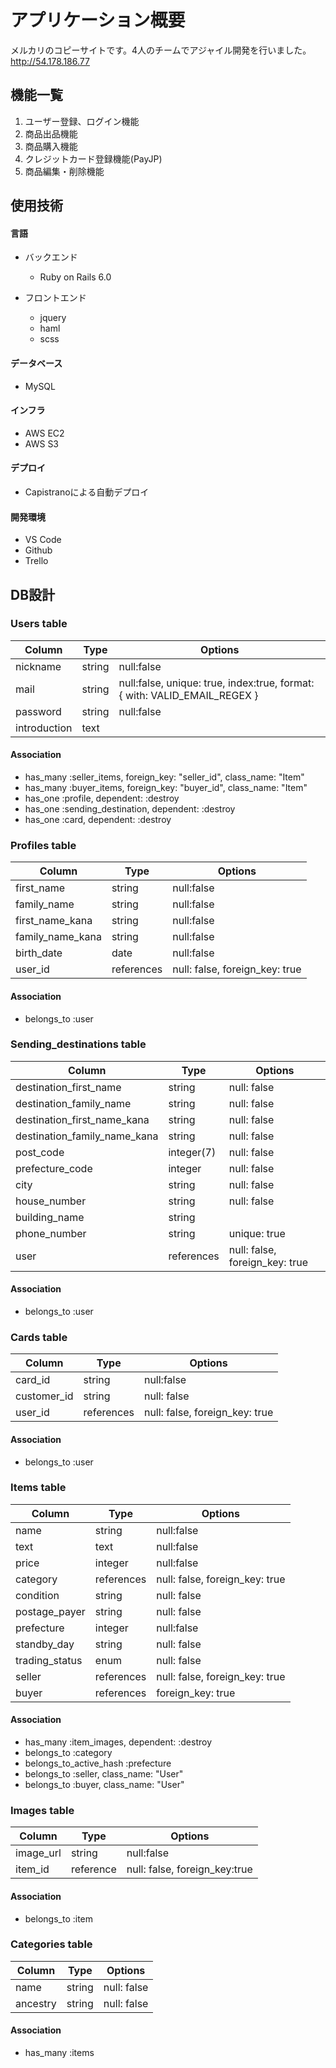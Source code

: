# アプリケーション概要
メルカリのコピーサイトです。4人のチームでアジャイル開発を行いました。  
 http://54.178.186.77

## 機能一覧
1. ユーザー登録、ログイン機能
2. 商品出品機能
3. 商品購入機能
4. クレジットカード登録機能(PayJP)
5. 商品編集・削除機能

## 使用技術
#### 言語
- バックエンド
  - Ruby on Rails 6.0

- フロントエンド
  - jquery
  - haml
  - scss
#### データベース
- MySQL

#### インフラ
- AWS EC2
- AWS S3

#### デプロイ
- Capistranoによる自動デプロイ

#### 開発環境
- VS Code
- Github
- Trello

## DB設計

### Users table
|Column|Type|Options|
|------|----|-------|
|nickname|string|null:false|
|mail|string|null:false, unique: true, index:true,  format: { with: VALID_EMAIL_REGEX }|
|password|string|null:false|
|introduction|text|
#### Association	
- has_many :seller_items, foreign_key: "seller_id", class_name: "Item"
- has_many :buyer_items, foreign_key: "buyer_id", class_name: "Item"
- has_one :profile, dependent: :destroy
- has_one :sending_destination, dependent: :destroy
- has_one :card, dependent: :destroy

### Profiles table
|Column|Type|Options|
|------|----|-------|
|first_name|string|null:false|
|family_name|string|null:false|
|first_name_kana|string|null:false|
|family_name_kana|string|null:false|
|birth_date|date|null:false|
|user_id|references|null: false, foreign_key: true|
#### Association
- belongs_to :user

### Sending_destinations table
|Column|Type|Options|
|------|----|-------|
|destination_first_name|string|null: false|
|destination_family_name|string|null: false|
|destination_first_name_kana|string|null: false|
|destination_family_name_kana|string|null: false|
|post_code|integer(7)|null: false|
|prefecture_code|integer|null: false|
|city|string|null: false|
|house_number|string|null: false|
|building_name|string||
|phone_number|string|unique: true|
|user|references|null: false, foreign_key: true|
#### Association
- belongs_to :user

### Cards table
|Column|Type|Options|
|------|----|-------|
|card_id|string|null:false|
|customer_id|string |null: false|
|user_id|references|null: false, foreign_key: true|
#### Association
- belongs_to :user

### Items table
|Column|Type|Options|
|------|----|-------|
|name|string|null:false|
|text|text|null:false|
|price|integer|null:false|
|category|references|null: false, foreign_key: true|
|condition|string|null: false|
|postage_payer|string|null: false|
|prefecture|integer|null:false|
|standby_day|string|null: false|
|trading_status|enum|null: false|
|seller|references|null: false, foreign_key: true|
|buyer|references|foreign_key: true|
#### Association
- has_many :item_images, dependent: :destroy
- belongs_to :category
- belongs_to_active_hash :prefecture
- belongs_to :seller, class_name: "User"
- belongs_to :buyer, class_name: "User"

### Images table
|Column|Type|Options|
|------|----|-------|
|image_url|string|null:false|
|item_id|reference|null: false, foreign_key:true|
#### Association
- belongs_to :item

### Categories table
|Column|Type|Options|
|------|----|-------|
|name|string|null: false|
|ancestry|string|null: false|
#### Association
- has_many :items
